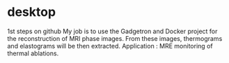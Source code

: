 # desktop
1st steps on github
My job is to use the Gadgetron and Docker project for the reconstruction of MRI phase images.
From these images, thermograms and elastograms will be then extracted. 
Application : MRE monitoring of thermal ablations.
